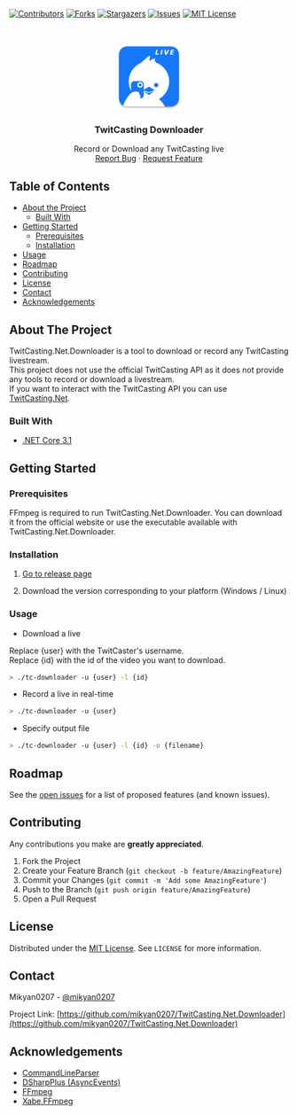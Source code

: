 [![Contributors][contributors-shield]][contributors-url]
[![Forks][forks-shield]][forks-url]
[![Stargazers][stars-shield]][stars-url]
[![Issues][issues-shield]][issues-url]
[![MIT License][license-shield]][license-url]


<!-- PROJECT LOGO -->
<br />
<p align="center">
  <a href="https://github.com/mikyan0207/TwitCasting.Net.Downloader">
    <img src="images/logo.png" alt="Logo" width="120" height="120">
  </a>

  <h3 align="center">TwitCasting Downloader</h3>

  <p align="center">
    Record or Download any TwitCasting live
    <br />
    <a href="https://github.com/mikyan0207/TwitCasting.Net.Downloader/issues">Report Bug</a>
    ·
    <a href="https://github.com/mikyan0207/TwitCasting.Net.Downloader/issues">Request Feature</a>
  </p>
</p>



<!-- TABLE OF CONTENTS -->
## Table of Contents

* [About the Project](#about-the-project)
  * [Built With](#built-with)
* [Getting Started](#getting-started)
  * [Prerequisites](#prerequisites)
  * [Installation](#installation)
* [Usage](#usage)
* [Roadmap](#roadmap)
* [Contributing](#contributing)
* [License](#license)
* [Contact](#contact)
* [Acknowledgements](#acknowledgements)



<!-- ABOUT THE PROJECT -->
## About The Project

TwitCasting.Net.Downloader is a tool to download or record any TwitCasting livestream.<br>
This project does not use the official TwitCasting API as it does not provide any tools to record or download a livestream.<br>
If you want to interact with the TwitCasting API you can use [TwitCasting.Net](https://github.com/Mikyan0207/TwitCasting.Net).


### Built With

* [.NET Core 3.1](https://dotnet.microsoft.com/download/dotnet-core/3.1)



<!-- GETTING STARTED -->
## Getting Started

### Prerequisites

FFmpeg is required to run TwitCasting.Net.Downloader. You can download it from the official website or use the executable available with TwitCasting.Net.Downloader.

### Installation
 
1. [Go to release page](https://github.com/Mikyan0207/TwitCasting.Net.Downloader/releases)

2. Download the version corresponding to your platform (Windows / Linux)

### Usage

- Download a live

Replace {user} with the TwitCaster's username.<br>
Replace {id} with the id of the video you want to download.

```sh
> ./tc-downloader -u {user} -l {id}
```


- Record a live in real-time

```sh
> ./tc-downloader -u {user}
```


- Specify output file

```sh
> ./tc-downloader -u {user} -l {id} -o {filename}
```

<!-- ROADMAP -->
## Roadmap

See the [open issues](https://github.com/mikyan0207/TwitCasting.Net.Downloader/issues) for a list of proposed features (and known issues).



<!-- CONTRIBUTING -->
## Contributing

Any contributions you make are **greatly appreciated**.

1. Fork the Project
2. Create your Feature Branch (`git checkout -b feature/AmazingFeature`)
3. Commit your Changes (`git commit -m 'Add some AmazingFeature'`)
4. Push to the Branch (`git push origin feature/AmazingFeature`)
5. Open a Pull Request



<!-- LICENSE -->
## License

Distributed under the [MIT License][license-url]. See `LICENSE` for more information.



<!-- CONTACT -->
## Contact

Mikyan0207 - [@mikyan0207](https://twitter.com/mikyan0207)

Project Link: [https://github.com/mikyan0207/TwitCasting.Net.Downloader](https://github.com/mikyan0207/TwitCasting.Net.Downloader)



<!-- ACKNOWLEDGEMENTS -->
## Acknowledgements

* [CommandLineParser](https://github.com/commandlineparser/commandline)
* [DSharpPlus (AsyncEvents)](https://github.com/DSharpPlus/DSharpPlus)
* [FFmpeg](https://ffmpeg.org/)
* [Xabe.FFmpeg](https://github.com/tomaszzmuda/Xabe.FFmpeg)


<!-- MARKDOWN LINKS & IMAGES -->
<!-- https://www.markdownguide.org/basic-syntax/#reference-style-links -->
[contributors-shield]: https://img.shields.io/github/contributors/mikyan0207/TwitCasting.Net.Downloader.svg?style=flat-square
[contributors-url]: https://github.com/mikyan0207/TwitCasting.Net.Downloader/graphs/contributors
[forks-shield]: https://img.shields.io/github/forks/mikyan0207/TwitCasting.Net.Downloader.svg?style=flat-square
[forks-url]: https://github.com/mikyan0207/TwitCasting.Net.Downloader/network/members
[stars-shield]: https://img.shields.io/github/stars/mikyan0207/TwitCasting.Net.Downloader.svg?style=flat-square
[stars-url]: https://github.com/mikyan0207/TwitCasting.Net.Downloader/stargazers
[issues-shield]: https://img.shields.io/github/issues/mikyan0207/TwitCasting.Net.Downloader.svg?style=flat-square
[issues-url]: https://github.com/mikyan0207/TwitCasting.Net.Downloader/issues
[license-shield]: https://img.shields.io/github/license/mikyan0207/TwitCasting.Net.Downloader.svg?style=flat-square
[license-url]: https://github.com/mikyan0207/TwitCasting.Net.Downloader/blob/master/LICENSE.txt
[product-screenshot]: images/logo.png

